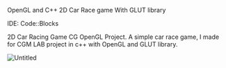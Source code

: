 OpenGL and C++ 2D Car Race game With GLUT library

IDE: Code::Blocks

2D Car Racing Game CG OpenGL Project. A simple car race game, I made for CGM LAB project in c++ with OpenGL and GLUT library.

![Untitled](https://user-images.githubusercontent.com/82719823/170808285-dc763dbf-95d4-4d22-bf9e-93e451dc068a.png)
